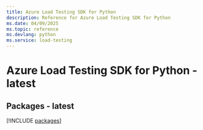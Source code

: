 ```yaml
---
title: Azure Load Testing SDK for Python
description: Reference for Azure Load Testing SDK for Python
ms.date: 04/09/2025
ms.topic: reference
ms.devlang: python
ms.service: load-testing
---
```

# Azure Load Testing SDK for Python - latest

## Packages - latest
[!INCLUDE [packages](load-testing-index.md)]